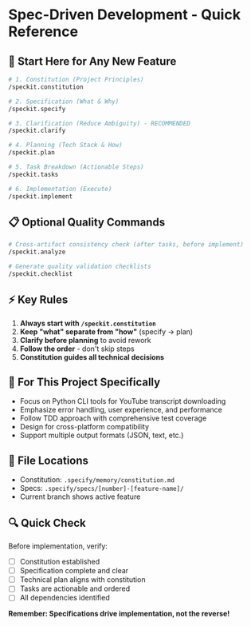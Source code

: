 # Spec-Driven Development - Quick Reference

## 🚀 **Start Here for Any New Feature**

```bash
# 1. Constitution (Project Principles)
/speckit.constitution

# 2. Specification (What & Why)
/speckit.specify

# 3. Clarification (Reduce Ambiguity) - RECOMMENDED
/speckit.clarify  

# 4. Planning (Tech Stack & How)
/speckit.plan

# 5. Task Breakdown (Actionable Steps)
/speckit.tasks

# 6. Implementation (Execute)
/speckit.implement
```

## 📋 **Optional Quality Commands**

```bash
# Cross-artifact consistency check (after tasks, before implement)
/speckit.analyze

# Generate quality validation checklists
/speckit.checklist
```

## ⚡ **Key Rules**

1. **Always start with `/speckit.constitution`**
2. **Keep "what" separate from "how"** (specify → plan)
3. **Clarify before planning** to avoid rework
4. **Follow the order** - don't skip steps
5. **Constitution guides all technical decisions**

## 🎯 **For This Project Specifically**

- Focus on Python CLI tools for YouTube transcript downloading
- Emphasize error handling, user experience, and performance
- Follow TDD approach with comprehensive test coverage
- Design for cross-platform compatibility
- Support multiple output formats (JSON, text, etc.)

## 📁 **File Locations**

- Constitution: `.specify/memory/constitution.md`
- Specs: `.specify/specs/[number]-[feature-name]/`
- Current branch shows active feature

## 🔍 **Quick Check**

Before implementation, verify:
- [ ] Constitution established
- [ ] Specification complete and clear
- [ ] Technical plan aligns with constitution
- [ ] Tasks are actionable and ordered
- [ ] All dependencies identified

**Remember: Specifications drive implementation, not the reverse!**